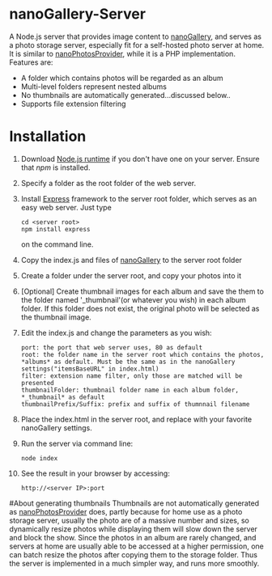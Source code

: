 # nanoGallery-Server
A Node.js server that provides image content to [nanoGallery](http://nanogallery.brisbois.fr), and serves as a photo storage server, especially fit for a self-hosted photo server at home. It is similar to [nanoPhotosProvider](https://github.com/Kris-B/nanoPhotosProvider), while it is a PHP implementation. Features are:
* A folder which contains photos will be regarded as an album
* Multi-level folders represent nested albums
* No thumbnails are automatically generated...discussed below..
* Supports file extension filtering



# Installation
1. Download [Node.js runtime](https://nodejs.org/en/download/) if you don't have one on your server. Ensure that *npm* is installed.
1. Specify a folder as the root folder of the web server.
1. Install [Express](https://expressjs.com) framework to the server root folder, which serves as an easy web server. Just type

    ```
    cd <server root>
    npm install express
    ```

    on the command line.
1. Copy the index.js and files of [nanoGallery](http://nanogallery.brisbois.fr) to the server root folder
1. Create a folder under the server root, and copy your photos into it
1. [Optional] Create thumbnail images for each album and save the them to the folder named '_thumbnail'(or whatever you wish) in each album folder. If this folder does not exist, the original photo will be selected as the thumbnail image.
1. Edit the index.js and change the parameters as you wish:

    ```
    port: the port that web server uses, 80 as default
    root: the folder name in the server root which contains the photos, *albums* as default. Must be the same as in the nanoGallery settings("itemsBaseURL" in index.html)
    filter: extension name filter, only those are matched will be presented
    thumbnailFolder: thumbnail folder name in each album folder, *_thumbnail* as default
    thumbnailPrefix/Suffix: prefix and suffix of thumnnail filename
    ```

1. Place the index.html in the server root, and replace with your favorite nanoGallery settings.
1. Run the server via command line:

    ```
    node index
    ```

1. See the result in your browser by accessing:

    ```
    http://<server IP>:port
    ```

#About generating thumbnails
Thumbnails are not automatically generated as [nanoPhotosProvider](https://github.com/Kris-B/nanoPhotosProvider) does, partly because for home use as a photo storage server, usually the photo are of a massive number and sizes, so dynamically resize photos while displaying them will slow down the server and block the show. Since the photos in an album are rarely changed, and servers at home are usually able to be accessed at a higher permission, one can batch resize the photos after copying them to the storage folder. Thus the server is implemented in a much simpler way, and runs more smoothly.

